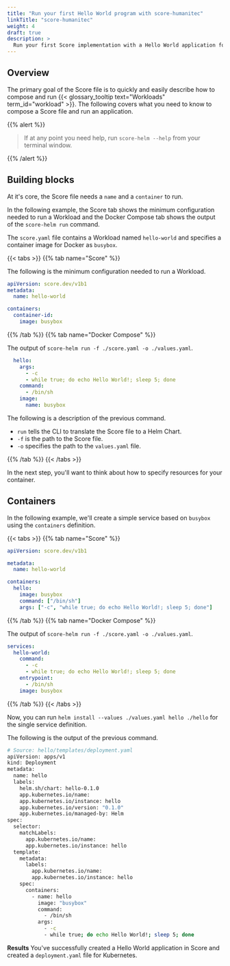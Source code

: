 ```yaml
---
title: "Run your first Hello World program with score-humanitec"
linkTitle: "score-humanitec"
weight: 4
draft: true
description: >
  Run your first Score implementation with a Hello World application for `score-humanitec`.
---
```


## Overview

The primary goal of the Score file is to quickly and easily describe how to compose and run {{< glossary_tooltip text="Workloads" term_id="workload" >}}. The following covers what you need to know to compose a Score file and run an application.

{{% alert %}}

> If at any point you need help, run `score-helm --help` from your terminal window.

{{% /alert %}}

## Building blocks

At it's core, the Score file needs a `name` and a `container` to run.

In the following example, the Score tab shows the minimum configuration needed to run a Workload and the Docker Compose tab shows the output of the `score-helm run` command.

The `score.yaml` file contains a Workload named `hello-world` and specifies a container image for Docker as `busybox`.

{{< tabs >}}
{{% tab name="Score" %}}

The following is the minimum configuration needed to run a Workload.

```yaml
apiVersion: score.dev/v1b1
metadata:
  name: hello-world

containers:
  container-id:
    image: busybox
```

{{% /tab %}}
{{% tab name="Docker Compose" %}}

The output of `score-helm run -f ./score.yaml -o ./values.yaml`.

```yaml
  hello:
    args:
      - -c
      - while true; do echo Hello World!; sleep 5; done
    command:
      - /bin/sh
    image:
      name: busybox
```

The following is a description of the previous command.

- `run` tells the CLI to translate the Score file to a Helm Chart.
- `-f` is the path to the Score file.
- `-o` specifies the path to the `values.yaml` file.

{{% /tab %}}
{{< /tabs >}}

In the next step, you'll want to think about how to specify resources for your container.

## Containers

In the following example, we'll create a simple service based on `busybox` using the `containers` definition.

{{< tabs >}}
{{% tab name="Score" %}}

```yaml
apiVersion: score.dev/v1b1

metadata:
  name: hello-world

containers:
  hello:
    image: busybox
    command: ["/bin/sh"]
    args: ["-c", "while true; do echo Hello World!; sleep 5; done"]
```

{{% /tab %}}
{{% tab name="Docker Compose" %}}

The output of `score-helm run -f ./score.yaml -o ./values.yaml`.

```yaml
services:
  hello-world:
    command:
      - -c
      - while true; do echo Hello World!; sleep 5; done
    entrypoint:
      - /bin/sh
    image: busybox
```

{{% /tab %}}
{{< /tabs >}}

Now, you can run `helm install --values ./values.yaml hello ./hello` for the single service definition.

The following is the output of the previous command.

```bash
# Source: hello/templates/deployment.yaml
apiVersion: apps/v1
kind: Deployment
metadata:
  name: hello
  labels:
    helm.sh/chart: hello-0.1.0
    app.kubernetes.io/name:
    app.kubernetes.io/instance: hello
    app.kubernetes.io/version: "0.1.0"
    app.kubernetes.io/managed-by: Helm
spec:
  selector:
    matchLabels:
      app.kubernetes.io/name:
      app.kubernetes.io/instance: hello
  template:
    metadata:
      labels:
        app.kubernetes.io/name:
        app.kubernetes.io/instance: hello
    spec:
      containers:
        - name: hello
          image: "busybox"
          command:
            - /bin/sh
          args:
            - -c
            - while true; do echo Hello World!; sleep 5; done
```

**Results** You've successfully created a Hello World application in Score and created a `deployment.yaml` file for Kubernetes.

